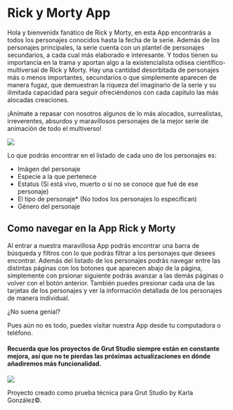 # Rick y Morty App

Hola y bienvenidx fanático de Rick y Morty, en esta App encontrarás a todos los personajes conocidos hasta la fecha de la serie. Además de los personajes principales, la serie cuenta con un plantel de personajes secundarios, a cada cual más elaborado e interesante. Y todos tienen su importancia en la trama y aportan algo a la existencialista odisea científico-multiversal de Rick y Morty. Hay una cantidad desorbitada de personajes más o menos importantes, secundarios o que simplemente aparecen de manera fugaz, que demuestran la riqueza del imaginario de la serie y su ilimitada capacidad para seguir ofreciéndonos con cada capítulo las más alocadas creaciones.

¡Anímate a repasar con nosotros algunos de lo más alocados, surrealistas, irreverentes, absurdos y maravillosos personajes de la mejor serie de animación de todo el multiverso!

![](https://media.giphy.com/media/l41lI4bYmcsPJX9Go/giphy.gif)

Lo que podrás encontrar en el listado de cada uno de los personajes es:

- Imágen del personaje
- Especie a la que pertenece
- Estatus (Si está vivo, muerto o si no se conoce que fué de ese personaje)
- El tipo de personaje* (No todos los personajes lo especifican)
- Género del personaje

## Como navegar en la App Rick y Morty

Al entrar a nuestra maravillosa App podrás encontrar una barra de búsqueda y filtros con lo que podrás filtrar a los personajes que desees encontrar. Además del listado de los personajes podrás navegar entre las distintas páginas con los botones que aparecen abajo de la página, simplemente con prsionar siguiente podrás avanzar a las demás páginas o volver con el botón anterior.
También puedes presionar cada una de las tarjetas de los personajes y ver la información detallada de los personajes de manera individual.

¿No suena genial?

Pues aún no es todo, puedes visitar nuestra App desde tu computadora o teléfono. 

#### Recuerda que los proyectos de Grut Studio siempre están en constante mejora, así que no te pierdas las próximas actualizaciones en dónde añadiremos más funcionalidad. 

![](https://media.giphy.com/media/72EjRhsNqkzDiwE6TC/giphy.gif)

Proyecto creado como prueba técnica para Grut Studio by Karla González©. 